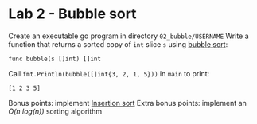 # Lab 2 - Bubble sort

Create an executable go program in directory `02_bubble/USERNAME`
Write a function that returns a sorted copy of `int` slice `s` using [bubble sort](https://en.wikipedia.org/wiki/Bubble_sort):

```
func bubble(s []int) []int
```

Call `fmt.Println(bubble([]int{3, 2, 1, 5}))` in `main` to print:

```
[1 2 3 5]
```

Bonus points: implement [Insertion sort](https://en.wikipedia.org/wiki/Insertion_sort)
Extra bonus points: implement an _O(n_ _log(n))_ sorting algorithm